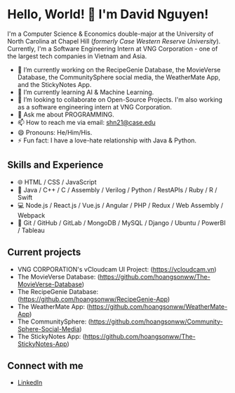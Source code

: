 # Hello, World! 👋 I'm David Nguyen!

I'm a Computer Science & Economics double-major at the University of North Carolina at Chapel Hill (*formerly Case Western Reserve University*). Currently, I'm a Software Engineering Intern at VNG Corporation - one of the largest tech companies in Vietnam and Asia.

- 🔭 I’m currently working on the RecipeGenie Database, the MovieVerse Database, the CommunitySphere social media, the WeatherMate App, and the StickyNotes App.
- 🌱 I’m currently learning AI & Machine Learning.
- 👯 I’m looking to collaborate on Open-Source Projects. I'm also working as a software engineering intern at VNG Corporation.
- 💬 Ask me about PROGRAMMING.
- 📫 How to reach me via email: shn21@case.edu
- 😄 Pronouns: He/Him/His.
- ⚡ Fun fact: I have a love-hate relationship with Java & Python.

## Skills and Experience
* 🌐 HTML / CSS / JavaScript
* 🐍 Java / C++ / C / Assembly / Verilog / Python / RestAPIs / Ruby / R / Swift
* 💻 Node.js / React.js / Vue.js / Angular / PHP / Redux / Web Assembly / Webpack
* 🔧 Git / GitHub / GitLab / MongoDB / MySQL / Django / Ubuntu / PowerBI / Tableau

## Current projects
* VNG CORPORATION's vCloudcam UI Project: (https://vcloudcam.vn)
* The MovieVerse Database:  (https://github.com/hoangsonww/The-MovieVerse-Database)
* The RecipeGenie Database: (https://github.com/hoangsonww/RecipeGenie-App)
* The WeatherMate App:      (https://github.com/hoangsonww/WeatherMate-App)
* The CommunitySphere:      (https://github.com/hoangsonww/Community-Sphere-Social-Media)
* The StickyNotes App:      (https://github.com/hoangsonww/The-StickyNotes-App)

## Connect with me
* [LinkedIn](https://www.linkedin.com/in/hoangsonw/)
